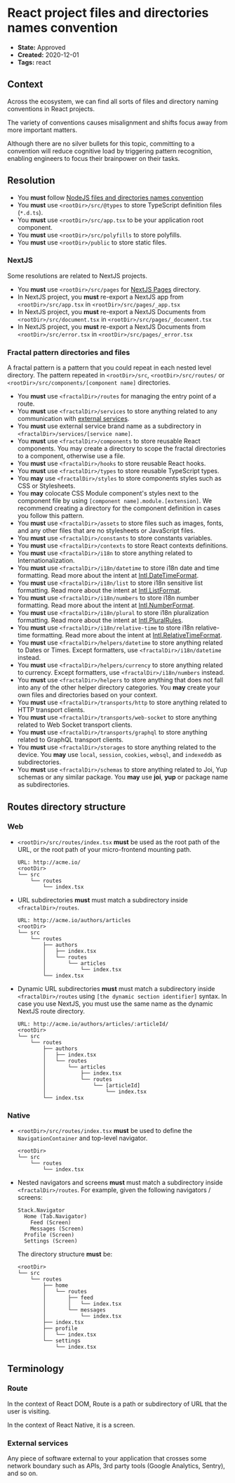 # React project files and directories names convention

* **State:** Approved
* **Created:** 2020-12-01
* **Tags:** react

## Context

Across the ecosystem, we can find all sorts of files and directory naming
conventions in React projects.

The variety of conventions causes misalignment and shifts focus away from more
important matters.

Although there are no silver bullets for this topic, committing to a convention
will reduce cognitive load by triggering pattern recognition, enabling engineers
to focus their brainpower on their tasks.

## Resolution

* You **must** follow [NodeJS files and directories names convention](./../3122196229/README.md)
* You **must** use `<rootDir>/src/@types` to store TypeScript definition files
  (`*.d.ts`).
* You **must** use `<rootDir>/src/app.tsx` to be your application root
  component.
* You **must** use `<rootDir>/src/polyfills` to store polyfills.
* You **must** use `<rootDir>/public` to store static files.

### NextJS

Some resolutions are related to NextJS projects.

* You **must** use `<rootDir>/src/pages` for [NextJS Pages](https://nextjs.org/docs/basic-features/pages)
  directory.
* In NextJS project, you **must** re-export a NextJS app from
  `<rootDir>/src/app.tsx` in `<rootDir>/src/pages/_app.tsx`
* In NextJS project, you **must** re-export a NextJS Documents from
  `<rootDir>/src/document.tsx` in `<rootDir>/src/pages/_document.tsx`
* In NextJS project, you **must** re-export a NextJS Documents from
  `<rootDir>/src/error.tsx` in `<rootDir>/src/pages/_error.tsx`

### Fractal pattern directories and files

A fractal pattern is a pattern that you could repeat in each nested level
directory. The pattern repeated in `<rootDir>/src`, `<rootDir>/src/routes/` or
`<rootDir>/src/components/[component name]` directories.

* You **must** use `<fractalDir>/routes` for managing the entry point of a
  route.
* You **must** use `<fractalDir>/services` to store anything
  related to any communication with [external services](#external-services).
* You **must** use external service brand name as a subdirectory in
  `<fractalDir>/services/[service name]`.
* You **must** use `<fractalDir>/components` to store reusable React
  components. You may create a directory to scope the fractal directories to
  a component, otherwise use a file.
* You **must** use `<fractalDir>/hooks` to store reusable React
  hooks.
* You **must** use `<fractalDir>/types` to store reusable TypeScript types.
* You **may** use `<fractalDir>/styles` to store components styles such as
  CSS or Stylesheets.
* You **may** colocate CSS Module component's styles next to the component
  file by using `[component name].module.[extension]`. We recommend creating
  a directory for the component definition in cases you follow this pattern.
* You **must** use `<fractalDir>/assets` to store files such as images, fonts,
  and any other files that are no stylesheets or JavaScript files.
* You **must** use `<fractalDir>/constants` to store constants variables.
* You **must** use `<fractalDir>/contexts` to store React contexts definitions.
* You **must** use `<fractalDir>/i18n` to store anything
  related to Internationalization.
* You **must** use `<fractalDir>/i18n/datetime` to store i18n date
  and time formatting. Read more about the intent at [Intl.DateTimeFormat](https://developer.mozilla.org/en-US/docs/Web/JavaScript/Reference/Global_Objects/Intl/DateTimeFormat).
* You **must** use `<fractalDir>/i18n/list` to store i18n sensitive
  list formatting. Read more about the intent at [Intl.ListFormat](https://developer.mozilla.org/en-US/docs/Web/JavaScript/Reference/Global_Objects/Intl/ListFormat).
* You **must** use `<fractalDir>/i18n/numbers` to store i18n number
  formatting. Read more about the intent at [Intl.NumberFormat](https://developer.mozilla.org/en-US/docs/Web/JavaScript/Reference/Global_Objects/Intl/NumberFormat).
* You **must** use `<fractalDir>/i18n/plural` to store i18n
  pluralization formatting. Read more about the intent at [Intl.PluralRules](https://developer.mozilla.org/en-US/docs/Web/JavaScript/Reference/Global_Objects/Intl/PluralRules).
* You **must** use `<fractalDir>/i18n/relative-time` to store i18n
  relative-time formatting. Read more about the intent at [Intl.RelativeTimeFormat](https://developer.mozilla.org/en-US/docs/Web/JavaScript/Reference/Global_Objects/Intl/RelativeTimeFormat).
* You **must** use `<fractalDir>/helpers/datetime` to store anything related
  to Dates or Times. Except formatters, use `<fractalDir>/i18n/datetime`
  instead.
* You **must** use `<fractalDir>/helpers/currency` to store anything related
  to currency. Except formatters, use `<fractalDir>/i18n/numbers`
  instead.
* You **must** use `<fractalDir>/helpers` to store anything that does not
  fall into any of the other helper directory categories. You **may** create
  your own files and directories based on your context.
* You **must** use `<fractalDir>/transports/http` to store anything
  related to HTTP transport clients.
* You **must** use `<fractalDir>/transports/web-socket` to store
  anything related to Web Socket transport clients.
* You **must** use `<fractalDir>/transports/graphql` to store
  anything related to GraphQL transport clients.
* You **must** use `<fractalDir>/storages` to store anything related to the
  device. You **may** use `local`, `session`, `cookies`, `websql`, and
  `indexeddb` as subdirectories.
* You **must** use `<fractalDir>/schemas` to store anything related to Joi, Yup
  schemas or any similar package. You **may** use **joi**, **yup** or
  package name as subdirectories.

## Routes directory structure

### Web

* `<rootDir>/src/routes/index.tsx` **must** be used as the root path
  of the URL, or the root path of your micro-frontend mounting path.

  ```text
  URL: http://acme.io/
  <rootDir>
  └── src
      └── routes
          └── index.tsx
  ```

* URL subdirectories **must** must match a subdirectory inside
  `<fractalDir>/routes`.

  ```text
  URL: http://acme.io/authors/articles
  <rootDir>
  └── src
      └── routes
          ├── authors
          │   ├── index.tsx
          │   └── routes
          │       └── articles
          │           └── index.tsx
          └── index.tsx
  ```

* Dynamic URL subdirectories **must** must match a subdirectory inside
  `<fractalDir>/routes` using `[the dynamic section identifier]` syntax. In case
  you use NextJS, you must use the same name as the dynamic NextJS route
  directory.

  ```text
  URL: http://acme.io/authors/articles/:articleId/
  <rootDir>
  └── src
      └── routes
          ├── authors
          │   ├── index.tsx
          │   └── routes
          │       └── articles
          │           ├── index.tsx
          │           └── routes
          │               └── [articleId]
          │                   └── index.tsx
          └── index.tsx
  ```

### Native

* `<rootDir>/src/routes/index.tsx` **must** be used to define the
  `NavigationContainer` and top-level navigator.

  ```text
  <rootDir>
  └── src
      └── routes
          └── index.tsx
  ```

* Nested navigators and screens **must** must match a subdirectory
  inside `<fractalDir>/routes`. For example, given the following navigators /
  screens:

  ```text
  Stack.Navigator
    Home (Tab.Navigator)
      Feed (Screen)
      Messages (Screen)
    Profile (Screen)
    Settings (Screen)
  ```

  The directory structure **must** be:

  ```text
  <rootDir>
  └── src
      └── routes
          ├── home
          │   └── routes
          │       ├── feed
          │       │   └── index.tsx
          │       └── messages
          │           └── index.tsx
          ├── index.tsx
          ├── profile
          │   └── index.tsx
          └── settings
              └── index.tsx
  ```

## Terminology

### Route

In the context of React DOM, Route is a path or subdirectory of URL that the
user is visiting.

In the context of React Native, it is a screen.

### External services

Any piece of software external to your application that crosses some network
boundary such as APIs, 3rd party tools (Google Analytics, Sentry), and so on.
